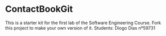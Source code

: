 # ContactBookGit
This is a starter kit for the first lab of the Software Engineering Course.
Fork this project to make your own version of it.
Students:
Diogo Dias nº59731

